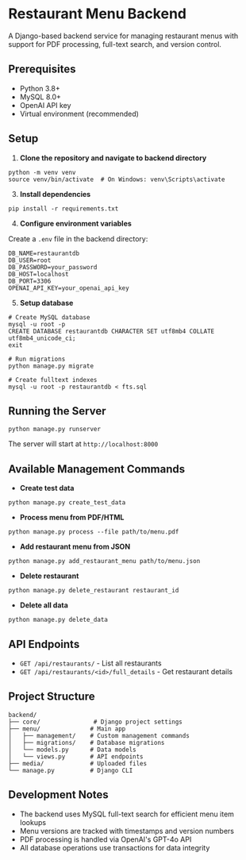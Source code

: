 # Restaurant Menu Backend

A Django-based backend service for managing restaurant menus with support for PDF processing, full-text search, and version control.

## Prerequisites

- Python 3.8+
- MySQL 8.0+
- OpenAI API key
- Virtual environment (recommended)

## Setup

1. **Clone the repository and navigate to backend directory**

```
python -m venv venv
source venv/bin/activate  # On Windows: venv\Scripts\activate
```

3. **Install dependencies**

```
pip install -r requirements.txt
```

4. **Configure environment variables**

Create a `.env` file in the backend directory:
```
DB_NAME=restaurantdb
DB_USER=root
DB_PASSWORD=your_password
DB_HOST=localhost
DB_PORT=3306
OPENAI_API_KEY=your_openai_api_key
```

5. **Setup database**

```
# Create MySQL database
mysql -u root -p
CREATE DATABASE restaurantdb CHARACTER SET utf8mb4 COLLATE utf8mb4_unicode_ci;
exit

# Run migrations
python manage.py migrate

# Create fulltext indexes
mysql -u root -p restaurantdb < fts.sql
```

## Running the Server

```
python manage.py runserver
```
The server will start at `http://localhost:8000`

## Available Management Commands

- **Create test data**

```
python manage.py create_test_data
```

- **Process menu from PDF/HTML**

```
python manage.py process --file path/to/menu.pdf
```

- **Add restaurant menu from JSON**

```
python manage.py add_restaurant_menu path/to/menu.json
```

- **Delete restaurant**

```
python manage.py delete_restaurant restaurant_id
```

- **Delete all data**

```
python manage.py delete_data
```

## API Endpoints

- `GET /api/restaurants/` - List all restaurants
- `GET /api/restaurants/<id>/full_details` - Get restaurant details

## Project Structure

```
backend/
├── core/               # Django project settings
├── menu/              # Main app
│   ├── management/    # Custom management commands
│   ├── migrations/    # Database migrations
│   └── models.py      # Data models
│   └── views.py       # API endpoints
├── media/             # Uploaded files
└── manage.py          # Django CLI
```

## Development Notes

- The backend uses MySQL full-text search for efficient menu item lookups
- Menu versions are tracked with timestamps and version numbers
- PDF processing is handled via OpenAI's GPT-4o API
- All database operations use transactions for data integrity
